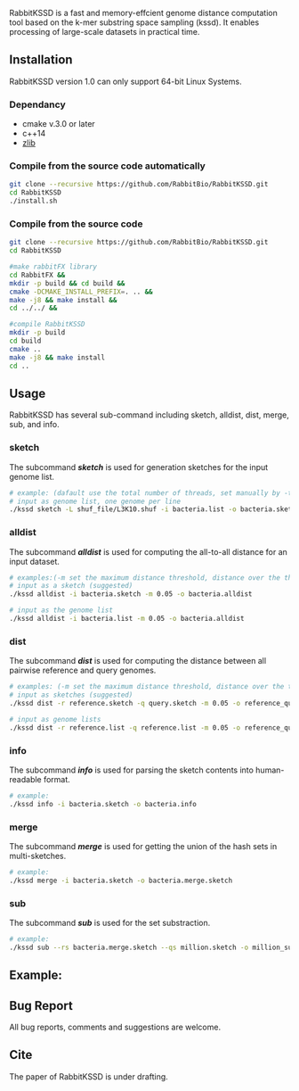 
RabbitKSSD is a fast and memory-effcient genome distance computation tool based on the k-mer substring space sampling (kssd).
It enables processing of large-scale datasets in practical time.



## Installation
RabbitKSSD version 1.0 can only support 64-bit Linux Systems.

### Dependancy
* cmake v.3.0 or later
* c++14
* [zlib](https://zlib.net/)

### Compile from the source code automatically
```bash
git clone --recursive https://github.com/RabbitBio/RabbitKSSD.git
cd RabbitKSSD 
./install.sh
```

### Compile from the source code
```bash
git clone --recursive https://github.com/RabbitBio/RabbitKSSD.git
cd RabbitKSSD

#make rabbitFX library
cd RabbitFX &&
mkdir -p build && cd build &&
cmake -DCMAKE_INSTALL_PREFIX=. .. &&
make -j8 && make install && 
cd ../../ &&

#compile RabbitKSSD
mkdir -p build
cd build
cmake ..
make -j8 && make install
cd ..
```

## Usage
RabbitKSSD has several sub-command including sketch, alldist, dist, merge, sub, and info.

### sketch
The subcommand ***sketch*** is used for generation sketches for the input genome list.
```bash
# example: (dafault use the total number of threads, set manually by -t options)
# input as genome list, one genome per line
./kssd sketch -L shuf_file/L3K10.shuf -i bacteria.list -o bacteria.sketch
```

### alldist
The subcommand ***alldist*** is used for computing the all-to-all distance for an input dataset.
```bash
# examples:(-m set the maximum distance threshold, distance over the threshold will not be outputed)
# input as a sketch (suggested)
./kssd alldist -i bacteria.sketch -m 0.05 -o bacteria.alldist

# input as the genome list
./kssd alldist -i bacteria.list -m 0.05 -o bacteria.alldist
```

### dist
The subcommand ***dist*** is used for computing the distance between all pairwise reference and query genomes.
```bash
# examples: (-m set the maximum distance threshold, distance over the threshold will not be outputed)
# input as sketches (suggested)
./kssd dist -r reference.sketch -q query.sketch -m 0.05 -o reference_query.dist

# input as genome lists
./kssd dist -r reference.list -q reference.list -m 0.05 -o reference_query.dist
```

### info
The subcommand ***info*** is used for parsing the sketch contents into human-readable format.
```bash
# example: 
./kssd info -i bacteria.sketch -o bacteria.info
```
### merge
The subcommand ***merge*** is used for getting the union of the hash sets in multi-sketches.
```bash
# example:
./kssd merge -i bacteria.sketch -o bacteria.merge.sketch
```
### sub 
The subcommand ***sub*** is used for the set substraction.
```bash
# example:
./kssd sub --rs bacteria.merge.sketch --qs million.sketch -o million_sub_bact.sketch
```


## Example:

## Bug Report
All bug reports, comments and suggestions are welcome.

## Cite
The paper of RabbitKSSD is under drafting.

